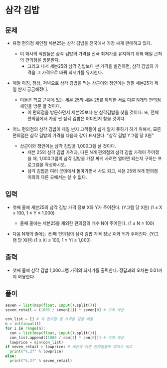 # 삼각 김밥

## 문제

- 유명 편의점 체인점 세븐25는 삼각 김밥을 전국에서 가장 싸게 판매하고 있다. 
  - 이 회사의 직원들은 삼각 김밥의 가격을 전국 최저가를 유지하기 위해 매일 근처의 편의점을 방문한다. 
    - 그리고 나서 세븐25의 삼각 김밥보다 싼 가격을 발견하면, 삼각 김밥의 가격을 그 가격으로 바꿔 최저가를 유지한다.

- 매일 아침, 점심, 저녁으로 삼각 김밥을 먹는 상근이와 정인이는 정말 세븐25가 제일 싼지 궁금해졌다.   
  - 이들은 학교 근처에 있는 세븐 25와 세븐 25를 제외한 서로 다른 N개의 편의점 체인을 방문 할 것이다. 
    - 이 편의점을 방문하면서 세븐25보다 싼 삼각김밥을 찾을 것이다. 또, 전체 편의점에서 가장 싼 삼각 김밥은 어디인지 찾을 것이다.

- 어느 편의점의 삼각 김밥이 제일 싼지 고객들이 쉽게 알지 못하기 하기 위해서, 모든 편의점은 삼각 김밥의 가격을 다음과 같이 표시한다. "삼각 김밥 Y그램 당 X원"
  - 상근이와 정인이는 삼각 김밥을 1,000그램 살 것이다.
    - 세븐 25의 삼각 김밥 가격과, 다른 N개 편의점의 삼각 김밥 가격이 주어졌을 때, 1,000그램의 삼각 김밥을 가장 싸게 사려면 얼마면 되는지 구하는 프로그램을 작성하시오.
    - 삼각 김밥은 여러 군데에서 돌아가면서 사도 되고, 세븐 25와 N개 편의점 이외의 다른 곳에서는 살 수 없다.

## 입력

- 첫째 줄에 세븐25의 삼각 김밥 가격 정보 X와 Y가 주어진다. (Y그램 당 X원) (1 ≤ X ≤ 100, 1 ≤ Y ≤ 1,000)
  - 둘째 줄에는 세븐25를 제외한 편의점의 개수 N이 주어진다. (1 ≤ N ≤ 100)

- 다음 N개의 줄에는 i번째 편의점의 삼각 김밥 가격 정보 Xi와 Yi가 주어진다. (Yi그램 당 Xi원) (1 ≤ Xi ≤ 100, 1 ≤ Yi ≤ 1,000)

## 출력

- 첫째 줄에 삼각 김밥 1,000그램 가격의 최저가를 출력한다. 정답과의 오차는 0.01까지 허용한다.

## 풀이

``` Python
seven = list(map(float, input().split()))
seven_retail = (1000 / seven[1]) * seven[0] # 가격 계산

con_list = [] # 각 편의점 별 가격을 담을 배열
n = int(input())
for i in range(n):
  con = list(map(float, input().split()))
  con_list.append((1000 / con[1] * con[0])) # 가격 계산 
  lowprice = min(con_list)
if seven_retail > lowprice: # 세븐과 다른 편의점들의 최저가 비교
  print("%.2f" % lowprice)
else:
  print("%.2f" % seven_retail)
```
